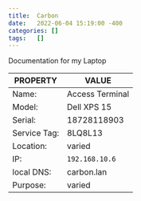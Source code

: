 ```yaml
---
title:  Carbon
date:   2022-06-04 15:19:00 -400
categories: []
tags:   []
---
```


Documentation for my Laptop

| PROPERTY     | VALUE           |
| ------------ | --------------- |
| Name:        | Access Terminal |
| Model:       | Dell XPS 15     |
| Serial:      | 18728118903     |
| Service Tag: | 8LQ8L13         |
| Location:    | varied          |
| IP:          | `192.168.10.6`  |
| local DNS:   | carbon.lan      |
| Purpose:     | varied          |

